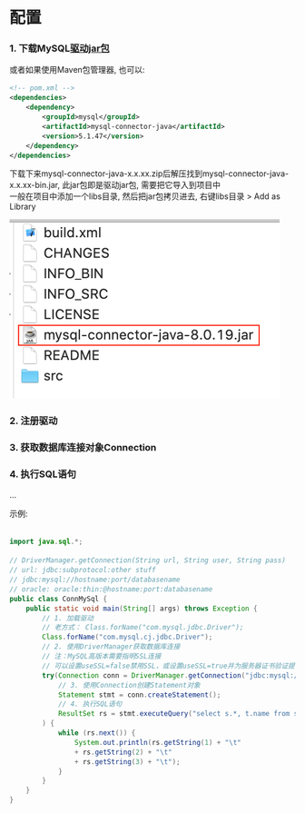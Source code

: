 # 配置

### 1. 下载MySQL[驱动jar包](https://dev.mysql.com/downloads/connector/j/)
或者如果使用Maven包管理器, 也可以: 
```xml
<!-- pom.xml -->
<dependencies>
    <dependency>
        <groupId>mysql</groupId>
        <artifactId>mysql-connector-java</artifactId>
        <version>5.1.47</version>
    </dependency>
</dependencies>
```

下载下来mysql-connector-java-x.x.xx.zip后解压找到mysql-connector-java-x.x.xx-bin.jar, 此jar包即是驱动jar包, 需要把它导入到项目中    
一般在项目中添加一个libs目录, 然后把jar包拷贝进去, 右键libs目录 > Add as Library

![](images/2.png)
### 2. 注册驱动  
### 3. 获取数据库连接对象Connection
### 4. 执行SQL语句
...

示例:  

```java

import java.sql.*;

// DriverManager.getConnection(String url, String user, String pass)
// url: jdbc:subprotocol:other stuff
// jdbc:mysql://hostname:port/databasename
// oracle: oracle:thin:@hostname:port:databasename
public class ConnMySql {
    public static void main(String[] args) throws Exception {
        // 1. 加载驱动
        // 老方式： Class.forName("com.mysql.jdbc.Driver");
        Class.forName("com.mysql.cj.jdbc.Driver");
        // 2. 使用DriverManager获取数据库连接
        // 注：MySQL高版本需要指明SSL连接
        // 可以设置useSSL=false禁用SSL，或设置useSSL=true并为服务器证书验证提供信任库
        try(Connection conn = DriverManager.getConnection("jdbc:mysql://127.0.0.1:3306/daliu?characterEncoding=utf-8&useSSL=false", "root", "110");
            // 3. 使用Connection创建Statement对象
            Statement stmt = conn.createStatement();
            // 4. 执行SQL语句
            ResultSet rs = stmt.executeQuery("select s.*, t.name from student s, teacher t where t.name=s.name;");
        ) {
            while (rs.next()) {
                System.out.println(rs.getString(1) + "\t"
                + rs.getString(2) + "\t"
                + rs.getString(3) + "\t");
            }
        }
    }
}
```